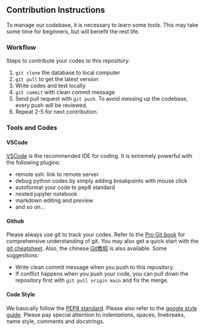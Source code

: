 ## Contribution Instructions

To manage our codebase, it is necessary to learn some tools. This may take some time for beginners, but will benefit the rest life.

### Workflow

Steps to contribute your codes to this repository:
1. `git clone` the database to local computer
1. `git pull` to get the latest version
1. Write codes and test locally
1. `git commit` with clean commit message
1. Send pull request with `git push`. To avoid messing up the codebase, every push will be reviewed.
1. Repeat 2-5 for next contribution.

### Tools and Codes

#### VSCode

[VSCode](https://code.visualstudio.com/) is the recommended IDE for coding. It is extremely powerful with the following plugins:
- remote ssh: link to remote server
- debug python codes by simply adding breakpoints with mouse click
- autoformat your code to pep8 standard
- nested jupyter notebook 
- markdown editing and preview
- and so on...

#### Github

Please always use git to track your codes. Refer to the [Pro Git book](https://git-scm.com/book/en/v2) for comprehensive understanding of git. You may also get a quick start with the [git cheatsheet](https://jan-krueger.net/wordpress/wp-content/uploads/2007/09/git-cheat-sheet.pdf). Also, the chinese [Git教程](https://www.liaoxuefeng.com/wiki/896043488029600) is also available. Some suggestions:
- Write clean commit message when you push to this repository.
- If conflict happens when you push your code, you can pull down the repository first with `git pull origin main` and fix the merge. 

#### Code Style

We basically follow the [PEP8 standard](https://www.python.org/dev/peps/pep-0008/). Please also refer to the [google style guide](https://google.github.io/styleguide/pyguide.html). Please pay special attention to indentations, spaces, linebreaks, name style, comments and docstrings.
